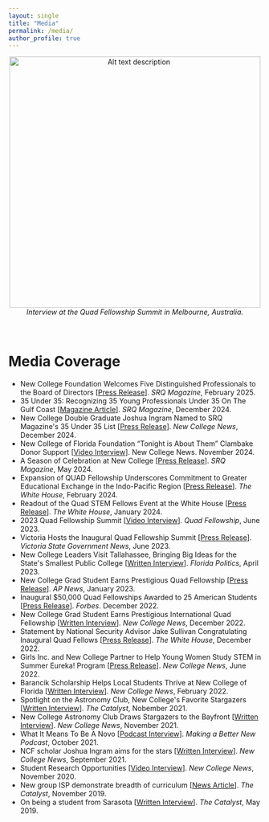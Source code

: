 ```yaml
---
layout: single
title: "Media"
permalink: /media/
author_profile: true
---
```


<div align="center">
<img src="/images/quad_fellowship_summit_interview.jpg" alt="Alt text description" width="500">
<br><em>Interview at the Quad Fellowship Summit in Melbourne, Australia.</em>
</div>

<br>
<br>

Media Coverage
======

* New College Foundation Welcomes Five Distinguished Professionals to the Board of Directors [[Press Release](https://www.srqmagazine.com/srq-daily/2025-02-26/26227_New-College-Foundation-Welcomes-Five-Distinguished-Professionals-to-Board-of-Directors)]. *SRQ Magazine*, February 2025.
* 35 Under 35: Recognizing 35 Young Professionals Under 35 On The Gulf Coast [[Magazine Article](https://www.srqmagazine.com/articles/2110/35-Under-35)]. *SRQ Magazine*, December 2024.
* New College Double Graduate Joshua Ingram Named to SRQ Magazine's 35 Under 35 List [[Press Release](https://www.ncf.edu/news/new-college-double-graduate-joshua-ingram-named-to-srq-magazines-35-under-35-list/)]. *New College News*, December 2024.
* New College of Florida Foundation “Tonight is About Them” Clambake Donor Support [[Video Interview](https://www.youtube.com/watch?app=desktop&v=B86UKyYki-w)]. New College News. November 2024.
* A Season of Celebration at New College [[Press Release](https://www.srqmagazine.com/srq-daily/2024-05-11/24261_A-Season-of-Celebration-at-New-College)]. *SRQ Magazine*, May 2024.
* Expansion of QUAD Fellowship Underscores Commitment to Greater Educational Exchange in the Indo-Pacific Region [[Press Release](https://www.quadfellowship.org/press-releases/expansion-of-quad-fellowship-underscores-commitment-to-greater-educational-exchange-in-the-indo-pacific-region)]. *The White House*, February 2024.
* Readout of the Quad STEM Fellows Event at the White House [[Press Release](https://www.whitehouse.gov/briefing-room/statements-releases/2024/01/30/readout-of-the-quad-stem-fellows-event-at-the-white-house/)]. *The White House*, January 2024.
* 2023 Quad Fellowship Summit [[Video Interview](https://apnews.com/article/education-sarasota-australia-india-japan-38d812b273f5e67e9fd5bfc8b83a5819)]. *Quad Fellowship*, June 2023.
* Victoria Hosts the Inaugural Quad Fellowship Summit [[Press Release](https://djsir.vic.gov.au/about-us/news/victoria-hosts-the-inaugural-quad-fellowship-summit)]. *Victoria State Government News*, June 2023.
* New College Leaders Visit Tallahassee, Bringing Big Ideas for the State's Smallest Public College [[Written Interview](https://floridapolitics.com/archives/604634-new-college-leaders-visit-tallahassee-bringing-big-ideas-for-the-states-smallest-public-college/)]. *Florida Politics*, April 2023.
* New College Grad Student Earns Prestigious Quad Fellowship [[Press Release](https://apnews.com/article/education-sarasota-australia-india-japan-38d812b273f5e67e9fd5bfc8b83a5819)]. *AP News*, January 2023.
* Inaugural $50,000 Quad Fellowships Awarded to 25 American Students [[Press Release](https://www.forbes.com/sites/michaeltnietzel/2022/12/27/inaugural-50000-quad-fellowships-awarded-to-25-american-students/?sh=44bf1005a360)]. *Forbes*. December 2022.
* New College Grad Student Earns Prestigious International Quad Fellowship [[Written Interview](https://www.ncf.edu/news/new-college-grad-student-earns-prestigious-national-quad-fellowship/)]. *New College News*, December 2022.
* Statement by National Security Advisor Jake Sullivan Congratulating Inaugural Quad Fellows [[Press Release](https://www.whitehouse.gov/briefing-room/statements-releases/2022/12/09/statement-by-national-security-advisor-jake-sullivan-congratulating-inaugural-quad-fellows/)]. *The White House*, December 2022.
* Girls Inc. and New College Partner to Help Young Women Study STEM in Summer Eureka! Program [[Press Release](https://www.ncf.edu/news/girls-inc-and-new-college-partner-to-help-young-women-study-stem-in-summer-eureka-program/)]. *New College News*, June 2022.
* Barancik Scholarship Helps Local Students Thrive at New College of Florida [[Written Interview](https://www.ncf.edu/news/barancik-scholarship-helps-local-students-thrive-at-new-college-of-florida/)]. *New College News*, February 2022.
* Spotlight on the Astronomy Club, New College's Favorite Stargazers [[Written Interview](https://ncfcatalyst.com/spotlight-on-the-astronomy-club-new-colleges-favorite-stargazers/)]. *The Catalyst*, Nobember 2021.
* New College Astronomy Club Draws Stargazers to the Bayfront [[Written Interview](https://www.ncf.edu/news/news/new-college-astronomy-club-draws-stargazers-to-the-bayfront/)]. *New College News*, November 2021.
* What It Means To Be A Novo [[Podcast Interview](https://newcollegeofflorida.podbean.com/e/what-it-means-to-be-a-novo/)]. *Making a Better New Podcast*, October 2021.
* NCF scholar Joshua Ingram aims for the stars [[Written Interview](https://www.ncf.edu/news/news/ncf-scholar-joshua-ingram-aims-for-the-stars/)]. *New College News*, September 2021.
* Student Research Opportunities [[Video Interview](https://www.youtube.com/watch?v=tr-oB4blNTk&t=1s)]. *New College News*, November 2020.
* New group ISP demonstrate breadth of curriculum [[News Article](https://ncfcatalyst.com/new-group-isp-demonstrate-breadth-of-curriculum/)]. *The Catalyst*, November 2019.
* On being a student from Sarasota [[Written Interview](https://ncfcatalyst.com/on-being-a-student-from-sarasota/)]. *The Catalyst*, May 2019.

